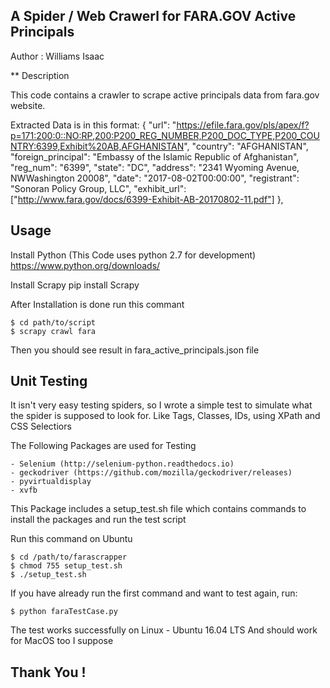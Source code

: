 ## A Spider / Web Crawerl for FARA.GOV Active Principals

Author : Williams Isaac

** Description

This code contains a crawler to scrape active principals data from fara.gov website.

Extracted Data is in this format:
    {
        "url": "https://efile.fara.gov/pls/apex/f?p=171:200:0::NO:RP,200:P200_REG_NUMBER,P200_DOC_TYPE,P200_COUNTRY:6399,Exhibit%20AB,AFGHANISTAN", "country": "AFGHANISTAN", "foreign_principal": "Embassy of the Islamic Republic of Afghanistan", "reg_num": "6399", "state": "DC", "address": "2341 Wyoming Avenue, NWWashington  20008", "date": "2017-08-02T00:00:00", "registrant": "Sonoran Policy Group, LLC", "exhibit_url": ["http://www.fara.gov/docs/6399-Exhibit-AB-20170802-11.pdf"]
    },

## Usage

Install Python
    (This Code uses python 2.7 for development)
    https://www.python.org/downloads/

Install Scrapy
    pip install Scrapy

After Installation is done run this commant

    $ cd path/to/script
    $ scrapy crawl fara

Then you should see result in 
    fara_active_principals.json file


## Unit Testing

It isn't very easy testing spiders, so I wrote a simple test to simulate what the spider is supposed to look for. Like Tags, Classes, IDs, using XPath and CSS Selectiors

The Following Packages are used for Testing

    - Selenium (http://selenium-python.readthedocs.io)
    - geckodriver (https://github.com/mozilla/geckodriver/releases)
    - pyvirtualdisplay 
    - xvfb

This Package includes a setup_test.sh file which contains commands to install the packages and run the test script

Run this command on Ubuntu

    $ cd /path/to/farascrapper
    $ chmod 755 setup_test.sh
    $ ./setup_test.sh

If you have already run the first command and want to test again, run:

    $ python faraTestCase.py

The test works successfully on Linux - Ubuntu 16.04 LTS
And should work for MacOS too I suppose

## Thank You !